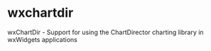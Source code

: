 # wxchartdir
wxChartDir - Support for using the ChartDirector charting library in wxWidgets applications
